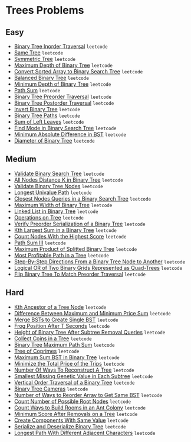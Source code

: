 # Trees Problems

## Easy

- [Binary Tree Inorder Traversal](https://leetcode.com/problems/binary-tree-inorder-traversal/) `leetcode`
- [Same Tree](https://leetcode.com/problems/same-tree/) `leetcode`
- [Symmetric Tree](https://leetcode.com/problems/symmetric-tree/) `leetcode`
- [Maximum Depth of Binary Tree](https://leetcode.com/problems/maximum-depth-of-binary-tree/) `leetcode`
- [Convert Sorted Array to Binary Search Tree](https://leetcode.com/problems/convert-sorted-array-to-binary-search-tree/) `leetcode`
- [Balanced Binary Tree](https://leetcode.com/problems/balanced-binary-tree/) `leetcode`
- [Minimum Depth of Binary Tree](https://leetcode.com/problems/minimum-depth-of-binary-tree/) `leetcode`
- [Path Sum](https://leetcode.com/problems/path-sum/) `leetcode`
- [Binary Tree Preorder Traversal](https://leetcode.com/problems/binary-tree-preorder-traversal/) `leetcode`
- [Binary Tree Postorder Traversal](https://leetcode.com/problems/binary-tree-postorder-traversal/) `leetcode`
- [Invert Binary Tree](https://leetcode.com/problems/invert-binary-tree/) `leetcode`
- [Binary Tree Paths](https://leetcode.com/problems/binary-tree-paths/) `leetcode`
- [Sum of Left Leaves](https://leetcode.com/problems/sum-of-left-leaves/) `leetcode`
- [Find Mode in Binary Search Tree](https://leetcode.com/problems/find-mode-in-binary-search-tree/) `leetcode`
- [Minimum Absolute Difference in BST](https://leetcode.com/problems/minimum-absolute-difference-in-bst/) `leetcode`
- [Diameter of Binary Tree](https://leetcode.com/problems/diameter-of-binary-tree/) `leetcode`

## Medium

- [Validate Binary Search Tree](https://leetcode.com/problems/validate-binary-search-tree/) `leetcode`
- [All Nodes Distance K in Binary Tree](https://leetcode.com/problems/all-nodes-distance-k-in-binary-tree/) `leetcode`
- [Validate Binary Tree Nodes](https://leetcode.com/problems/validate-binary-tree-nodes/) `leetcode`
- [Longest Univalue Path](https://leetcode.com/problems/longest-univalue-path/) `leetcode`
- [Closest Nodes Queries in a Binary Search Tree](https://leetcode.com/problems/closest-nodes-queries-in-a-binary-search-tree/) `leetcode`
- [Maximum Width of Binary Tree](https://leetcode.com/problems/maximum-width-of-binary-tree/) `leetcode`
- [Linked List in Binary Tree](https://leetcode.com/problems/linked-list-in-binary-tree/) `leetcode`
- [Operations on Tree](https://leetcode.com/problems/operations-on-tree/) `leetcode`
- [Verify Preorder Serialization of a Binary Tree](https://leetcode.com/problems/verify-preorder-serialization-of-a-binary-tree/) `leetcode`
- [Kth Largest Sum in a Binary Tree](https://leetcode.com/problems/kth-largest-sum-in-a-binary-tree/) `leetcode`
- [Count Nodes With the Highest Score](https://leetcode.com/problems/count-nodes-with-the-highest-score/) `leetcode`
- [Path Sum III](https://leetcode.com/problems/path-sum-iii/) `leetcode`
- [Maximum Product of Splitted Binary Tree](https://leetcode.com/problems/maximum-product-of-splitted-binary-tree/) `leetcode`
- [Most Profitable Path in a Tree](https://leetcode.com/problems/most-profitable-path-in-a-tree/) `leetcode`
- [Step-By-Step Directions From a Binary Tree Node to Another](https://leetcode.com/problems/step-by-step-directions-from-a-binary-tree-node-to-another/) `leetcode`
- [Logical OR of Two Binary Grids Represented as Quad-Trees](https://leetcode.com/problems/logical-or-of-two-binary-grids-represented-as-quad-trees/) `leetcode`
- [Flip Binary Tree To Match Preorder Traversal](https://leetcode.com/problems/flip-binary-tree-to-match-preorder-traversal/) `leetcode`

## Hard

- [Kth Ancestor of a Tree Node](https://leetcode.com/problems/kth-ancestor-of-a-tree-node/) `leetcode`
- [Difference Between Maximum and Minimum Price Sum](https://leetcode.com/problems/difference-between-maximum-and-minimum-price-sum/) `leetcode`
- [Merge BSTs to Create Single BST](https://leetcode.com/problems/merge-bsts-to-create-single-bst/) `leetcode`
- [Frog Position After T Seconds](https://leetcode.com/problems/frog-position-after-t-seconds/) `leetcode`
- [Height of Binary Tree After Subtree Removal Queries](https://leetcode.com/problems/height-of-binary-tree-after-subtree-removal-queries/) `leetcode`
- [Collect Coins in a Tree](https://leetcode.com/problems/collect-coins-in-a-tree/) `leetcode`
- [Binary Tree Maximum Path Sum](https://leetcode.com/problems/binary-tree-maximum-path-sum/) `leetcode`
- [Tree of Coprimes](https://leetcode.com/problems/tree-of-coprimes/) `leetcode`
- [Maximum Sum BST in Binary Tree](https://leetcode.com/problems/maximum-sum-bst-in-binary-tree/) `leetcode`
- [Minimize the Total Price of the Trips](https://leetcode.com/problems/minimize-the-total-price-of-the-trips/) `leetcode`
- [Number Of Ways To Reconstruct A Tree](https://leetcode.com/problems/number-of-ways-to-reconstruct-a-tree/) `leetcode`
- [Smallest Missing Genetic Value in Each Subtree](https://leetcode.com/problems/smallest-missing-genetic-value-in-each-subtree/) `leetcode`
- [Vertical Order Traversal of a Binary Tree](https://leetcode.com/problems/vertical-order-traversal-of-a-binary-tree/) `leetcode`
- [Binary Tree Cameras](https://leetcode.com/problems/binary-tree-cameras/) `leetcode`
- [Number of Ways to Reorder Array to Get Same BST](https://leetcode.com/problems/number-of-ways-to-reorder-array-to-get-same-bst/) `leetcode`
- [Count Number of Possible Root Nodes](https://leetcode.com/problems/count-number-of-possible-root-nodes/) `leetcode`
- [Count Ways to Build Rooms in an Ant Colony](https://leetcode.com/problems/count-ways-to-build-rooms-in-an-ant-colony/) `leetcode`
- [Minimum Score After Removals on a Tree](https://leetcode.com/problems/minimum-score-after-removals-on-a-tree/) `leetcode`
- [Create Components With Same Value](https://leetcode.com/problems/create-components-with-same-value/) `leetcode`
- [Serialize and Deserialize Binary Tree](https://leetcode.com/problems/serialize-and-deserialize-binary-tree/) `leetcode`
- [Longest Path With Different Adjacent Characters](https://leetcode.com/problems/longest-path-with-different-adjacent-characters/) `leetcode`
